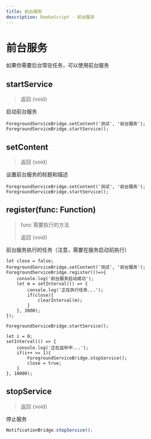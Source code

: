 ```yaml
---
title: 前台服务
description: DeekeScript - 前台服务
---
```


# 前台服务

如果你需要后台常驻任务，可以使用前台服务

## startService
> 返回 {void}

启动前台服务

```
ForegroundServiceBridge.setContent('测试', '前台服务');
ForegroundServiceBridge.startService();
```

## setContent
> 返回 {void}

设置前台服务的标题和描述

```
ForegroundServiceBridge.setContent('测试', '前台服务');
ForegroundServiceBridge.startService();
```

## register(func: Function)

> func 需要执行的方法
>
> 返回 {void}

前台服务执行的任务（注意，需要在服务启动前执行）

```
let close = false;
ForegroundServiceBridge.setContent('测试', '前台服务');
ForegroundServiceBridge.register(()=>{
    console.log('前台服务启动成功');
    let m = setInterval(() => {
        console.log('正在执行任务...');
        if(close){
            clearInterval(m);
        }
    }, 3000);
});

ForegroundServiceBridge.startService();

let i = 0;
setInterval(() => {
    console.log('正在监听中...');
    if(i++ >= 1){
        ForegroundServiceBridge.stopService();
        close = true;
    }
}, 10000);

```


## stopService

> 返回 {void}

停止服务

```javascript
NotificationBridge.stopService();
```
